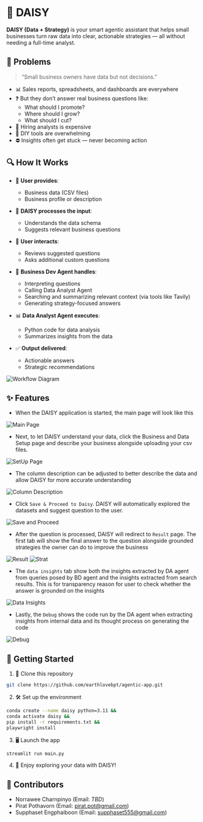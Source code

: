 # 🌼 DAISY

**DAISY (Data + Strategy)** is your smart agentic assistant that helps small businesses turn raw data into clear, actionable strategies — all without needing a full-time analyst.

## 🚧 Problems

> “Small business owners have data but not decisions.”

- 📊 Sales reports, spreadsheets, and dashboards are everywhere  
- ❓ But they don’t answer real business questions like:  
    - What should I promote?  
    - Where should I grow?  
    - What should I cut?  
- 💸 Hiring analysts is expensive  
- 🧩 DIY tools are overwhelming  
- ⛔ Insights often get stuck — never becoming action

## 🔍 How It Works

- 🧾 **User provides**:
  - Business data (CSV files)
  - Business profile or description

- 🤖 **DAISY processes the input**:
  - Understands the data schema
  - Suggests relevant business questions

- 💬 **User interacts**:
  - Reviews suggested questions
  - Asks additional custom questions

- 🧠 **Business Dev Agent handles**:
  - Interpreting questions
  - Calling Data Analyst Agent
  - Searching and summarizing relevant context (via tools like Tavily)
  - Generating strategy-focused answers

- 📊 **Data Analyst Agent executes**:
  - Python code for data analysis
  - Summarizes insights from the data

- ✅ **Output delivered**:
  - Actionable answers
  - Strategic recommendations

![Workflow Diagram](png/workflow.png)

## ✨ Features

- When the DAISY application is started, the main page will look like this

![Main Page](png/main_page.png)

- Next, to let DAISY understand your data, click the Business and Data Setup page and describe your business alongside uploading your csv files.

![SetUp Page](png/data_setup.png)

- The column description can be adjusted to better describe the data and allow DAISY for more accurate understanding

![Column Description](png/column_description.png)

- Click `Save & Proceed to Daisy`. DAISY will automatically explored the datasets and suggest question to the user.

![Save and Proceed](png/question_input.png)

- After the question is processed, DAISY will redirect to `Result` page. The first tab will show the final answer to the question alongside grounded strategies the owner can do to improve the business

![Result](png/result.png)
![Strat](png/strat.png)

- The `data insights` tab show both the insights extracted by DA agent from queries posed by BD agent and the insights extracted from search results. This is for transparency reason for user to check whether the answer is grounded on the insights

![Data Insights](png/data_insights.png)

- Lastly, the `Debug` shows the code run by the DA agent when extracting insights from internal data and its thought process on generating the code

![Debug](png/debug.png)

## 🚀 Getting Started

1. 🧬 Clone this repository  
```bash
git clone https://github.com/earthlovebpt/agentic-app.git
```

2. 🛠️ Set up the environment  
```bash
conda create --name daisy python=3.11 &&
conda activate daisy &&
pip install -r requirements.txt &&
playwright install
```

3. 🖥️ Launch the app  
```bash
streamlit run main.py
```

4. 🎉 Enjoy exploring your data with DAISY!

## 👥 Contributors

- Norrawee Charnpinyo (Email: *TBD*)  
- Pirat Pothavorn (Email: pirat.pot@gmail.com)  
- Supphaset Engphaiboon (Email: supphaset555@gmail.com)  